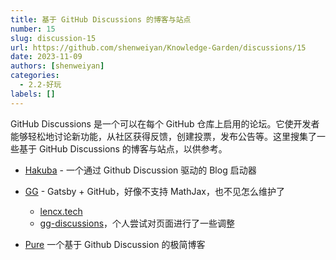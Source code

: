 ```yaml
---
title: 基于 GitHub Discussions 的博客与站点
number: 15
slug: discussion-15
url: https://github.com/shenweiyan/Knowledge-Garden/discussions/15
date: 2023-11-09
authors: [shenweiyan]
categories: 
  - 2.2-好玩
labels: []
---
```


GitHub Discussions 是一个可以在每个 GitHub 仓库上启用的论坛。它使开发者能够轻松地讨论新功能，从社区获得反馈，创建投票，发布公告等。这里搜集了一些基于 GitHub Discussions 的博客与站点，以供参考。

<!-- more -->

- [Hakuba](https://github.com/YeungKC/Hakuba) - 一个通过 Github Discussion 驱动的 Blog 启动器

- [GG](https://github.com/lencx/gg) - Gatsby + GitHub，好像不支持 MathJax，也不见怎么维护了
    - [lencx.tech](https://lencx.tech/#/)
    - [gg-discussions](https://shenweiyan.github.io/gg-discussions/)，个人尝试对页面进行了一些调整

- [Pure](https://github.com/LeetaoGoooo/pure) 一个基于 Github Discussion 的极简博客

<script src="https://giscus.app/client.js"
	data-repo="shenweiyan/Knowledge-Garden"
	data-repo-id="R_kgDOKgxWlg"
	data-mapping="number"
	data-term="15"
	data-reactions-enabled="1"
	data-emit-metadata="0"
	data-input-position="bottom"
	data-theme="light"
	data-lang="zh-CN"
	crossorigin="anonymous"
	async>
</script>
